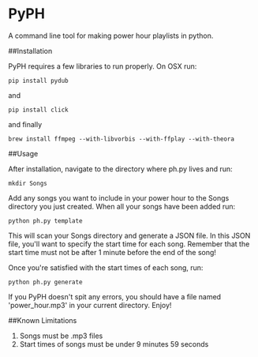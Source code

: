 PyPH
====
A command line tool for making power hour playlists in python.

##Installation

PyPH requires a few libraries to run properly. On OSX run:
```
pip install pydub
```
and 
```
pip install click
```
and finally
```
brew install ffmpeg --with-libvorbis --with-ffplay --with-theora
```

##Usage

After installation, navigate to the directory where ph.py lives and run:
```
mkdir Songs
```
Add any songs you want to include in your power hour to the Songs directory you just created. When all your songs have been added run:
```
python ph.py template
```
This will scan your Songs directory and generate a JSON file. In this JSON file, you'll want to specify the start time for each song. Remember that the start time must not be after 1 minute before the end of the song!

Once you're satisfied with the start times of each song, run:

```
python ph.py generate
```

If you PyPH doesn't spit any errors, you should have a file named 'power_hour.mp3' in your current directory. Enjoy!


##Known Limitations
1. Songs must be .mp3 files
2. Start times of songs must be under 9 minutes 59 seconds

